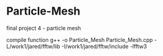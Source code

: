 # Particle-Mesh
final project 4 - particle mesh


compile function g++ -o Particle_Mesh Particle_Mesh.cpp -L/work1/jared/fftw/lib -I/work1/jared/fftw/include -lfftw3
